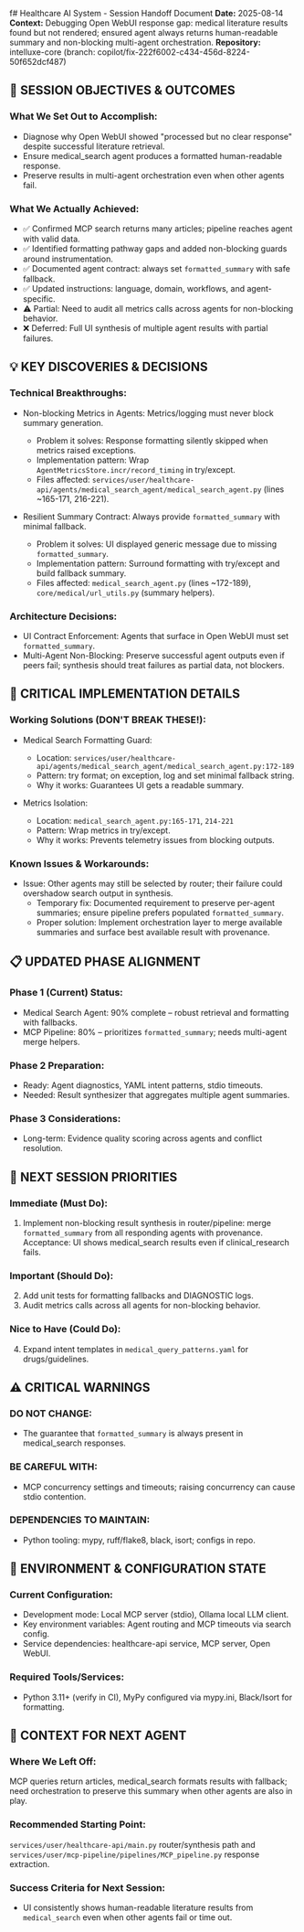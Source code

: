 f# Healthcare AI System - Session Handoff Document
**Date:** 2025-08-14
**Context:** Debugging Open WebUI response gap: medical literature results found but not rendered; ensured agent always returns human-readable summary and non-blocking multi-agent orchestration.
**Repository:** intelluxe-core (branch: copilot/fix-222f6002-c434-456d-8224-50f652dcf487)

## 🎯 SESSION OBJECTIVES & OUTCOMES
### What We Set Out to Accomplish:
- Diagnose why Open WebUI showed "processed but no clear response" despite successful literature retrieval.
- Ensure medical_search agent produces a formatted human-readable response.
- Preserve results in multi-agent orchestration even when other agents fail.

### What We Actually Achieved:
- ✅ Confirmed MCP search returns many articles; pipeline reaches agent with valid data.
- ✅ Identified formatting pathway gaps and added non-blocking guards around instrumentation.
- ✅ Documented agent contract: always set `formatted_summary` with safe fallback.
- ✅ Updated instructions: language, domain, workflows, and agent-specific.
- ⚠️ Partial: Need to audit all metrics calls across agents for non-blocking behavior.
- ❌ Deferred: Full UI synthesis of multiple agent results with partial failures.

## 💡 KEY DISCOVERIES & DECISIONS
### Technical Breakthroughs:
- Non-blocking Metrics in Agents: Metrics/logging must never block summary generation.
  - Problem it solves: Response formatting silently skipped when metrics raised exceptions.
  - Implementation pattern: Wrap `AgentMetricsStore.incr/record_timing` in try/except.
  - Files affected: `services/user/healthcare-api/agents/medical_search_agent/medical_search_agent.py` (lines ~165-171, 216-221).

- Resilient Summary Contract: Always provide `formatted_summary` with minimal fallback.
  - Problem it solves: UI displayed generic message due to missing `formatted_summary`.
  - Implementation pattern: Surround formatting with try/except and build fallback summary.
  - Files affected: `medical_search_agent.py` (lines ~172-189), `core/medical/url_utils.py` (summary helpers).

### Architecture Decisions:
- UI Contract Enforcement: Agents that surface in Open WebUI must set `formatted_summary`.
- Multi-Agent Non-Blocking: Preserve successful agent outputs even if peers fail; synthesis should treat failures as partial data, not blockers.

## 🔧 CRITICAL IMPLEMENTATION DETAILS
### Working Solutions (DON'T BREAK THESE!):
- Medical Search Formatting Guard:
  - Location: `services/user/healthcare-api/agents/medical_search_agent/medical_search_agent.py:172-189`
  - Pattern: try format; on exception, log and set minimal fallback string.
  - Why it works: Guarantees UI gets a readable summary.

- Metrics Isolation:
  - Location: `medical_search_agent.py:165-171`, `214-221`
  - Pattern: Wrap metrics in try/except.
  - Why it works: Prevents telemetry issues from blocking outputs.

### Known Issues & Workarounds:
- Issue: Other agents may still be selected by router; their failure could overshadow search output in synthesis.
  - Temporary fix: Documented requirement to preserve per-agent summaries; ensure pipeline prefers populated `formatted_summary`.
  - Proper solution: Implement orchestration layer to merge available summaries and surface best available result with provenance.

## 📋 UPDATED PHASE ALIGNMENT
### Phase 1 (Current) Status:
- Medical Search Agent: 90% complete – robust retrieval and formatting with fallbacks.
- MCP Pipeline: 80% – prioritizes `formatted_summary`; needs multi-agent merge helpers.

### Phase 2 Preparation:
- Ready: Agent diagnostics, YAML intent patterns, stdio timeouts.
- Needed: Result synthesizer that aggregates multiple agent summaries.

### Phase 3 Considerations:
- Long-term: Evidence quality scoring across agents and conflict resolution.

## 🚀 NEXT SESSION PRIORITIES
### Immediate (Must Do):
1. Implement non-blocking result synthesis in router/pipeline: merge `formatted_summary` from all responding agents with provenance. Acceptance: UI shows medical_search results even if clinical_research fails.

### Important (Should Do):
2. Add unit tests for formatting fallbacks and DIAGNOSTIC logs.
3. Audit metrics calls across all agents for non-blocking behavior.

### Nice to Have (Could Do):
4. Expand intent templates in `medical_query_patterns.yaml` for drugs/guidelines.

## ⚠️ CRITICAL WARNINGS
### DO NOT CHANGE:
- The guarantee that `formatted_summary` is always present in medical_search responses.

### BE CAREFUL WITH:
- MCP concurrency settings and timeouts; raising concurrency can cause stdio contention.

### DEPENDENCIES TO MAINTAIN:
- Python tooling: mypy, ruff/flake8, black, isort; configs in repo.

## 🔄 ENVIRONMENT & CONFIGURATION STATE
### Current Configuration:
- Development mode: Local MCP server (stdio), Ollama local LLM client.
- Key environment variables: Agent routing and MCP timeouts via search config.
- Service dependencies: healthcare-api service, MCP server, Open WebUI.

### Required Tools/Services:
- Python 3.11+ (verify in CI), MyPy configured via mypy.ini, Black/Isort for formatting.

## 📝 CONTEXT FOR NEXT AGENT
### Where We Left Off:
MCP queries return articles, medical_search formats results with fallback; need orchestration to preserve this summary when other agents are also in play.

### Recommended Starting Point:
`services/user/healthcare-api/main.py` router/synthesis path and `services/user/mcp-pipeline/pipelines/MCP_pipeline.py` response extraction.

### Success Criteria for Next Session:
- UI consistently shows human-readable literature results from `medical_search` even when other agents fail or time out.
